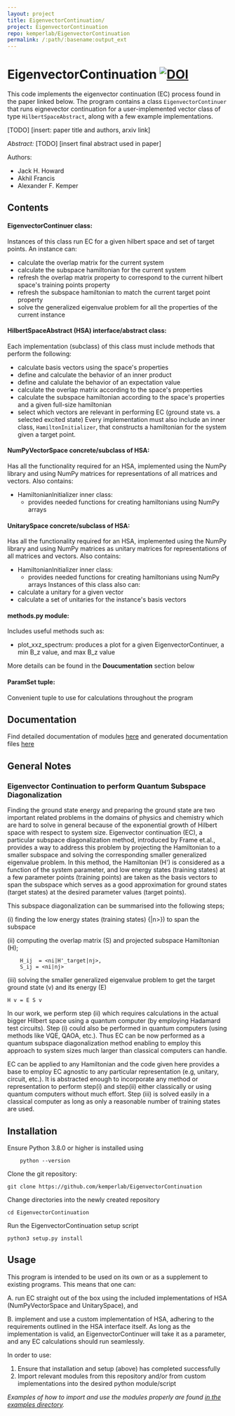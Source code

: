 ```yaml
---
layout: project
title: EigenvectorContinuation/
project: EigenvectorContinuation
repo: kemperlab/EigenvectorContinuation
permalink: /:path/:basename:output_ext
---
```


# EigenvectorContinuation [![DOI](https://zenodo.org/badge/409994389.svg)](https://zenodo.org/badge/latestdoi/409994389)

This code implements the eigenvector continuation (EC) process found in the paper linked below. The program contains a class `EigenvectorContinuer` that runs eignevector continuation for a user-implemented vector class of type `HilbertSpaceAbstract`, along with a few example implementations.


[TODO] [insert: paper title and authors, arxiv link]

*Abstract:* [TODO] [insert final abstract used in paper]

Authors:

- Jack H. Howard
- Akhil Francis
- Alexander F. Kemper


## Contents

#### EigenvectorContinuer class:
Instances of this class run EC for a given hilbert space and set of target points. An instance can:
- calculate the overlap matrix for the current system
- calculate the subspace hamiltonian for the current system
- refresh the overlap matrix property to correspond to the current hilbert space's training points property
- refresh the subspace hamiltonian to match the current target point property
- solve the generalized eigenvalue problem for all the properties of the current instance

#### HilbertSpaceAbstract (HSA) interface/abstract class:
Each implementation (subclass) of this class must include methods that perform the following:
- calculate basis vectors using the space's properties
- define and calculate the behavior of an inner product
- define and calulate the behavior of an expectation value
- calculate the overlap matrix according to the space's properties
- calculate the subspace hamiltonian according to the space's properties and a given full-size hamiltonian
- select which vectors are relevant in performing EC (ground state vs. a selected excited state)
Every implementation must also include an inner class, `HamiltonInitializer`, that constructs a hamiltonian for the system given a target point.

#### NumPyVectorSpace concrete/subclass of HSA:
Has all the functionality required for an HSA, implemented using the NumPy library and using NumPy matrices for representations of all matrices and vectors. Also contains:
- HamiltonianInitializer inner class:
    - provides needed functions for creating hamiltonians using NumPy arrays

#### UnitarySpace concrete/subclass of HSA:
Has all the functionality required for an HSA, implemented using the NumPy library and using NumPy matrices as unitary matrices for representations of all matrices and vectors. Also contains:
- HamiltonianInitializer inner class:
    - provides needed functions for creating hamiltonians using NumPy arrays
Instances of this class also can:
- calculate a unitary for a given vector
- calculate a set of unitaries for the instance's basis vectors

#### methods.py module:
Includes useful methods such as: 
- plot_xxz_spectrum: produces a plot for a given EigenvectorContinuer, a min B_z value, and max B_z value

More details can be found in the **Doucumentation** section below

#### ParamSet tuple:
Convenient tuple to use for calculations throughout the program


## Documentation
Find detailed documentation of modules [here](https://github.com/kemperlab/EigenvectorContinuation/tree/main/docs/_build/html/index.html) and generated documentation files [here](https://github.com/kemperlab/EigenvectorContinuation/tree/main/docs)



## General Notes
### Eigenvector Continuation to perform Quantum Subspace Diagonalization

Finding the ground state energy and preparing the ground state are two important related problems in the domains of physics and chemistry which are hard to solve in general because of the exponential growth of Hilbert space with respect to system size. Eigenvector continuation (EC),  a particular subspace diagonalization method, introduced by Frame et.al., provides a way to address this problem by projecting  the Hamiltonian to a smaller subspace and solving the corresponding smaller generalized eigenvalue problem. In this method,  the Hamiltonian (H') is considered as a function of the system parameter, and low energy states (training states) at a few parameter points (training points) are taken as the basis vectors to span the subspace which serves as a good approximation for ground states (target states) at the desired parameter values (target points). 

This subspace diagonalization can be summarised into the following steps; 

(i) finding the low energy states (training states) {|n>}) to span the subspace 

(ii) computing the overlap matrix (S) and projected subspace Hamiltonian (H);

        H_ij  = <ni|H'_target|nj>,        
        S_ij = <ni|nj>   
(iii) solving the smaller generalized eigenvalue problem to get the target ground state (v) and its energy (E)

    H v = E S v

In our work, we perform step (ii) which requires calculations in the actual bigger Hilbert space using a quantum computer (by employing Hadamard test circuits). Step (i) could also be performed in quantum computers (using methods like VQE, QAOA, etc.). Thus EC can be now performed as a quantum subspace diagonalization method enabling to employ this approach to system sizes much larger than classical computers can handle. 

EC can be applied to any Hamiltonian and the code given here provides a base to employ EC agnostic to any particular representation (e.g, unitary, circuit, etc.). It is abstracted enough to incorporate any method or representation to perform step(i) and step(ii) either classically or using quantum computers without much effort. Step (iii) is solved easily in a classical computer as long as only a reasonable number of training states are used.
 


## Installation
Ensure Python 3.8.0 or higher is installed using
```
    python --version
```

Clone the git repository:
```
git clone https://github.com/kemperlab/EigenvectorContinuation
```

Change directories into the newly created repository
```
cd EigenvectorContinuation
```

Run the EigenvectorContinuation setup script
```
python3 setup.py install
```



## Usage
This program is intended to be used on its own or as a supplement to existing programs. This means that one can:

A. run EC straight out of the box using the included implementations of HSA (NumPyVectorSpace and UnitarySpace), and 

B. implement and use a custom implementation of HSA, adhering to the requirements outlined in the HSA interface itself. As long as the implementation is valid, an EigenvectorContinuer will take it as a parameter, and any EC calculations should run seamlessly.

In order to use:
1. Ensure that installation and setup (above) has completed successfully
2. Import relevant modules from this repository and/or from custom implementations into the desired python module/script

*Examples of how to import and use the modules properly are found [in the examples directory](https://github.com/kemperlab/EigenvectorContinuation/tree/main/examples).*
